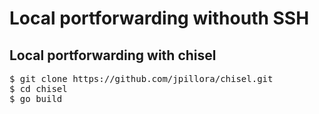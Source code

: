 # Local portforwarding withouth SSH
## Local portforwarding with chisel
<pre>
$ git clone https://github.com/jpillora/chisel.git
$ cd chisel
$ go build

</pre>
